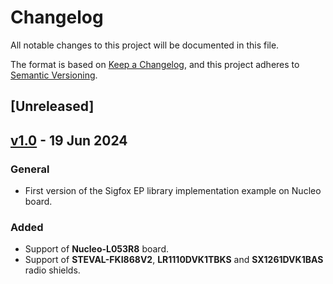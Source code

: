 # Changelog

All notable changes to this project will be documented in this file.

The format is based on [Keep a Changelog](https://keepachangelog.com/en/1.0.0/),
and this project adheres to [Semantic Versioning](https://semver.org/spec/v2.0.0.html).

## [Unreleased]

## [v1.0](https://github.com/sigfox-tech-radio/sigfox-ep-example-st-nucleo-xxxxxx/releases/tag/v1.0) - 19 Jun 2024

### General

* First version of the Sigfox EP library implementation example on Nucleo board.

### Added

* Support of **Nucleo-L053R8** board.
* Support of **STEVAL-FKI868V2**, **LR1110DVK1TBKS** and **SX1261DVK1BAS** radio shields.
